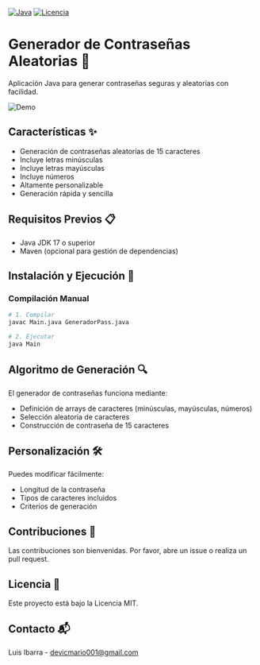 [![Java](https://img.shields.io/badge/Java-17%2B-orange?logo=openjdk)](https://www.java.com)
[![Licencia](https://img.shields.io/badge/Licencia-MIT-green)](LICENSE)

# Generador de Contraseñas Aleatorias 🔐

Aplicación Java para generar contraseñas seguras y aleatorias con facilidad.

![Demo](https://media.giphy.com/media/v1.Y2lkPTc5MGI3NjExdHh2aHJteXlmcGh1b3FldDFtY2V5dXN0Y3ozMGNpaDZlNXl5dHd0ZyZlcD12MV9pbnRlcm5hbF9naWZfYnlfaWQmY3Q9Zw/3o7TKB7akf8tAgzeX6/giphy.gif)

## Características ✨

- Generación de contraseñas aleatorias de 15 caracteres
- Incluye letras minúsculas
- Incluye letras mayúsculas
- Incluye números
- Altamente personalizable
- Generación rápida y sencilla

## Requisitos Previos 📋

- Java JDK 17 o superior
- Maven (opcional para gestión de dependencias)

## Instalación y Ejecución 🚀

### Compilación Manual

```bash
# 1. Compilar
javac Main.java GeneradorPass.java

# 2. Ejecutar
java Main
```

## Algoritmo de Generación 🔍

El generador de contraseñas funciona mediante:
- Definición de arrays de caracteres (minúsculas, mayúsculas, números)
- Selección aleatoria de caracteres
- Construcción de contraseña de 15 caracteres

## Personalización 🛠️

Puedes modificar fácilmente:
- Longitud de la contraseña
- Tipos de caracteres incluidos
- Criterios de generación

## Contribuciones 🤝

Las contribuciones son bienvenidas. Por favor, abre un issue o realiza un pull request.

## Licencia 📄

Este proyecto está bajo la Licencia MIT.

## Contacto 📬

Luis Ibarra - devicmario001@gmail.com 
